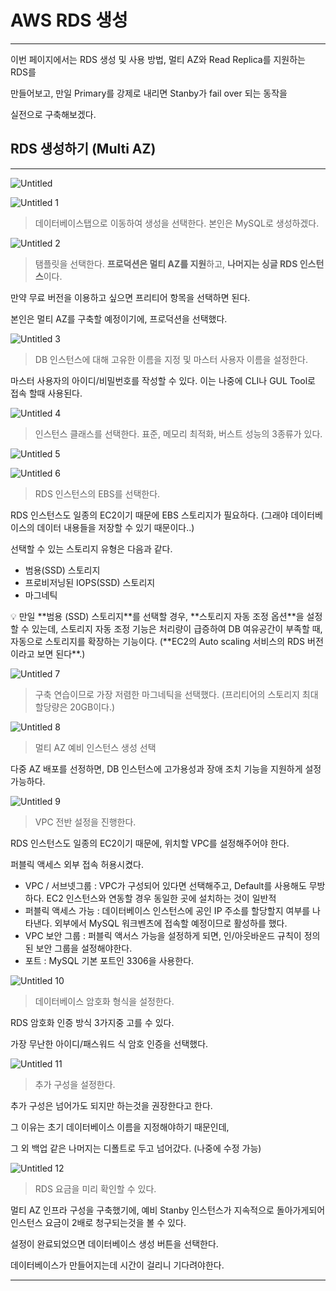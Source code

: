 # AWS RDS 생성

---

이번 페이지에서는 RDS 생성 및 사용 방법, 멀티 AZ와 Read Replica를 지원하는 RDS를

만들어보고, 만일 Primary를 강제로 내리면 Stanby가 fail over 되는 동작을 

실전으로 구축해보겠다.

## RDS 생성하기 (Multi AZ)

---

![Untitled](https://user-images.githubusercontent.com/84123877/194469601-945bebfa-54c0-4c7b-963d-900352343525.png)

![Untitled 1](https://user-images.githubusercontent.com/84123877/194469546-0cef19ef-e84b-4634-b091-f211d223326f.png)

> 데이터베이스탭으로 이동하여 생성을 선택한다.
본인은 MySQL로 생성하겠다.
> 

![Untitled 2](https://user-images.githubusercontent.com/84123877/194469552-d752a80e-c34b-421f-9a13-d7ed6c4fa029.png)

> 탬플릿을 선택한다. **프로덕션은 멀티 AZ를 지원**하고, **나머지는 싱글 RDS 인스턴스**이다.
> 

만약 무료 버전을 이용하고 싶으면 프리티어 항목을 선택하면 된다.

본인은 멀티 AZ를 구축할 예정이기에, 프로덕션을 선택했다.

![Untitled 3](https://user-images.githubusercontent.com/84123877/194469553-0d6ee2c7-433f-429c-ab99-0ea762d14378.png)

> DB 인스턴스에 대해 고유한 이름을 지정 및 마스터 사용자 이름을 설정한다.
> 

마스터 사용자의 아이디/비밀번호를 작성할 수 있다.
이는 나중에 CLI나 GUL Tool로 접속 할때 사용된다.

![Untitled 4](https://user-images.githubusercontent.com/84123877/194469555-0ae01060-c6eb-4bda-9fe1-2a7fd31dfc64.png)

> 인스턴스 클래스를 선택한다. 표준, 메모리 최적화, 버스트 성능의 3종류가 있다.
> 

![Untitled 5](https://user-images.githubusercontent.com/84123877/194469557-dcba08cb-7969-44fe-a24d-948f2508c3bf.png)

![Untitled 6](https://user-images.githubusercontent.com/84123877/194469559-f0b25635-9d26-4b93-adab-f9abf776381f.png)

> RDS 인스턴스의 EBS를 선택한다.
> 

RDS 인스턴스도 일종의 EC2이기 때문에 EBS 스토리지가 필요하다.
(그래야 데이터베이스의 데이터 내용들을 저장할 수 있기 때문이다..)

선택할 수 있는 스토리지 유형은 다음과 같다.

- 범용(SSD) 스토리지
- 프로비저닝된 IOPS(SSD) 스토리지
- 마그네틱

<aside>
💡 만일 **범용 (SSD) 스토리지**를 선택할 경우, **스토리지 자동 조정 옵션**을 설정할 수 있는데,
스토리지 자동 조정 기능은 처리량이 급증하여 DB 여유공간이 부족할 때, 자동으로
스토리지를 확장하는 기능이다.
(**EC2의 Auto scaling 서비스의 RDS 버전이라고 보면 된다**.)

</aside>

![Untitled 7](https://user-images.githubusercontent.com/84123877/194469560-8ba736ba-dac7-49c4-8518-abf3f535c513.png)

> 구축 연습이므로 가장 저렴한 마그네틱을 선택했다.
(프리티어의 스토리지 최대 할당량은 20GB이다.)
> 

![Untitled 8](https://user-images.githubusercontent.com/84123877/194469561-522aad64-adec-4c8a-9554-c46572fd4ce2.png)

> 멀티 AZ 예비 인스턴스 생성 선택
> 

다중 AZ 배포를 선정하면, DB 인스턴스에 고가용성과 장애 조치 기능을 
지원하게 설정 가능하다.

![Untitled 9](https://user-images.githubusercontent.com/84123877/194469565-a915350f-ddac-4a8b-8789-d567df101715.png)

> VPC 전반 설정을 진행한다.
> 

RDS 인스턴스도 일종의 EC2이기 때문에, 위치할 VPC를 설정해주어야 한다.

퍼블릭 액세스 외부 접속 허용시켰다.

- VPC / 서브넷그룹
: VPC가 구성되어 있다면 선택해주고, Default를 사용해도 무방하다.
EC2 인스턴스와 연동할 경우 동일한 곳에 설치하는 것이 일반적
- 퍼블릭 액세스 가능 
: 데이터베이스 인스턴스에 공인 IP 주소를 할당할지 여부를 나타낸다.
외부에서 MySQL 워크벤츠에 접속할 예정이므로 활성하를 했다.
- VPC 보안 그룹
: 퍼블릭 액서스 가능을 설정하게 되면, 인/아웃바운드 규칙이 정의된 보안 그룹을
설정해야한다.
- 포트
: MySQL 기본 포트인 3306을 사용한다.

![Untitled 10](https://user-images.githubusercontent.com/84123877/194469567-a17b24b8-05b5-4eae-af26-ff4349bf7252.png)

> 데이터베이스 암호화 형식을 설정한다.
> 

RDS 암호화 인증 방식 3가지중 고를 수 있다.

가장 무난한 아이디/패스워드 식 암호 인증을 선택했다.

![Untitled 11](https://user-images.githubusercontent.com/84123877/194469568-6a27d9f5-f324-4d3f-b192-08ded4caca37.png)

> 추가 구성을 설정한다.
> 

추가 구성은 넘어가도 되지만 하는것을 권장한다고 한다.

그 이유는 초기 데이터베이스 이름을 지정해야하기 때문인데,

그 외 백업 같은 나머지는 디폴트로 두고 넘어갔다. 
(나중에 수정 가능)

![Untitled 12](https://user-images.githubusercontent.com/84123877/194469572-0ece1708-e13c-49b7-9ede-48dee420a31f.png)

> RDS 요금을 미리 확인할 수 있다.
> 

멀티 AZ 인프라 구성을 구축했기에, 예비 Stanby 인스턴스가 지속적으로 돌아가게되어
인스턴스 요금이 2배로 청구되는것을 볼 수 있다.

설정이 완료되었으면 데이터베이스 생성 버튼을 선택한다.

데이터베이스가 만들어지는데 시간이 걸리니 기다려야한다.

---
